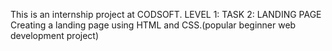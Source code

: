 This is an internship project at CODSOFT.
LEVEL 1: TASK 2: LANDING PAGE
Creating a landing page using HTML and CSS.(popular beginner web development project)